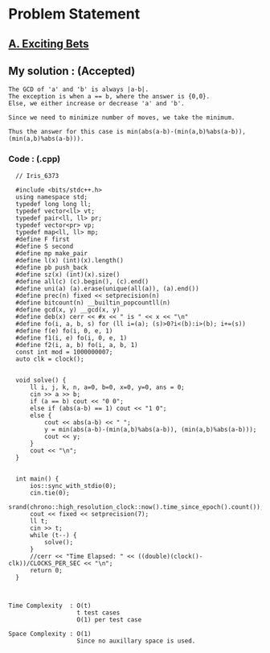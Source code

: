 # Problem Statement

## [A. Exciting Bets](https://codeforces.com/contest/1543/problem/A)


## My solution :  (Accepted)

    The GCD of 'a' and 'b' is always |a-b|.
    The exception is when a == b, where the answer is {0,0}.
    Else, we either increase or decrease 'a' and 'b'.
    
    Since we need to minimize number of moves, we take the minimum.
    
    Thus the answer for this case is min(abs(a-b)-(min(a,b)%abs(a-b)), (min(a,b)%abs(a-b))).
  
        
   ### Code : (.cpp)  
      
      // Iris_6373

      #include <bits/stdc++.h>
      using namespace std;
      typedef long long ll;
      typedef vector<ll> vt;
      typedef pair<ll, ll> pr;
      typedef vector<pr> vp;
      typedef map<ll, ll> mp;
      #define F first
      #define S second
      #define mp make_pair
      #define l(x) (int)(x).length()
      #define pb push_back
      #define sz(x) (int)(x).size()
      #define all(c) (c).begin(), (c).end()
      #define uni(a) (a).erase(unique(all(a)), (a).end())
      #define prec(n) fixed << setprecision(n)
      #define bitcount(n) __builtin_popcountll(n)
      #define gcd(x, y) __gcd(x, y)
      #define deb(x) cerr << #x << " is " << x << "\n"
      #define fo(i, a, b, s) for (ll i=(a); (s)>0?i<(b):i>(b); i+=(s))
      #define f(e) fo(i, 0, e, 1)
      #define f1(i, e) fo(i, 0, e, 1)
      #define f2(i, a, b) fo(i, a, b, 1)
      const int mod = 1000000007;
      auto clk = clock();


      void solve() {  
          ll i, j, k, n, a=0, b=0, x=0, y=0, ans = 0;
          cin >> a >> b;
          if (a == b) cout << "0 0";
          else if (abs(a-b) == 1) cout << "1 0";
          else {
              cout << abs(a-b) << " ";
              y = min(abs(a-b)-(min(a,b)%abs(a-b)), (min(a,b)%abs(a-b)));
              cout << y;
          }
          cout << "\n";
      }


      int main() {
          ios::sync_with_stdio(0);
          cin.tie(0);
          srand(chrono::high_resolution_clock::now().time_since_epoch().count());
          cout << fixed << setprecision(7);
          ll t;
          cin >> t;
          while (t--) {
              solve();
          }
          //cerr << "Time Elapsed: " << ((double)(clock()-clk))/CLOCKS_PER_SEC << "\n";
          return 0;
      }   
      
  

    Time Complexity  : O(t)
                       t test cases
                       O(1) per test case

    Space Complexity : O(1)  
                       Since no auxillary space is used.
   
  
